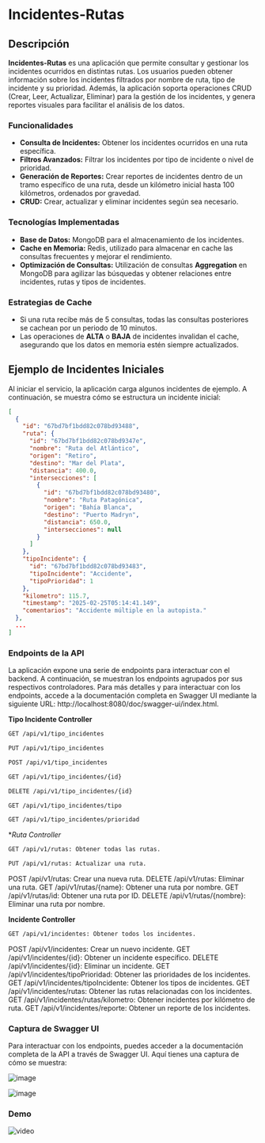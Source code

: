 # Incidentes-Rutas

## Descripción

**Incidentes-Rutas** es una aplicación que permite consultar y gestionar los incidentes ocurridos en distintas rutas. Los usuarios pueden obtener información sobre los incidentes filtrados por nombre de ruta, tipo de incidente y su prioridad. Además, la aplicación soporta operaciones CRUD (Crear, Leer, Actualizar, Eliminar) para la gestión de los incidentes, y genera reportes visuales para facilitar el análisis de los datos.

### Funcionalidades

- **Consulta de Incidentes:** Obtener los incidentes ocurridos en una ruta específica.
- **Filtros Avanzados:** Filtrar los incidentes por tipo de incidente o nivel de prioridad.
- **Generación de Reportes:** Crear reportes de incidentes dentro de un tramo específico de una ruta, desde un kilómetro inicial hasta 100 kilómetros, ordenados por gravedad.
- **CRUD:** Crear, actualizar y eliminar incidentes según sea necesario.

### Tecnologías Implementadas

- **Base de Datos:** MongoDB para el almacenamiento de los incidentes.
- **Cache en Memoria:** Redis, utilizado para almacenar en cache las consultas frecuentes y mejorar el rendimiento.
- **Optimización de Consultas:** Utilización de consultas **Aggregation** en MongoDB para agilizar las búsquedas y obtener relaciones entre incidentes, rutas y tipos de incidentes.
  
### Estrategias de Cache

- Si una ruta recibe más de 5 consultas, todas las consultas posteriores se cachean por un periodo de 10 minutos.
- Las operaciones de **ALTA** o **BAJA** de incidentes invalidan el cache, asegurando que los datos en memoria estén siempre actualizados.

## Ejemplo de Incidentes Iniciales

Al iniciar el servicio, la aplicación carga algunos incidentes de ejemplo. A continuación, se muestra cómo se estructura un incidente inicial:

```json
[
  {
    "id": "67bd7bf1bdd82c078bd93488",
    "ruta": {
      "id": "67bd7bf1bdd82c078bd9347e",
      "nombre": "Ruta del Atlántico",
      "origen": "Retiro",
      "destino": "Mar del Plata",
      "distancia": 400.0,
      "intersecciones": [
        {
          "id": "67bd7bf1bdd82c078bd93480",
          "nombre": "Ruta Patagónica",
          "origen": "Bahía Blanca",
          "destino": "Puerto Madryn",
          "distancia": 650.0,
          "intersecciones": null
        }
      ]
    },
    "tipoIncidente": {
      "id": "67bd7bf1bdd82c078bd93483",
      "tipoIncidente": "Accidente",
      "tipoPrioridad": 1
    },
    "kilometro": 115.7,
    "timestamp": "2025-02-25T05:14:41.149",
    "comentarios": "Accidente múltiple en la autopista."
  },
  ...
]
```

### Endpoints de la API

La aplicación expone una serie de endpoints para interactuar con el backend. A continuación, se muestran los endpoints agrupados por sus respectivos controladores. Para más detalles y para interactuar con los endpoints, accede a la documentación completa en Swagger UI mediante la siguiente URL: http://localhost:8080/doc/swagger-ui/index.html.

**Tipo Incidente Controller**
```bash
GET /api/v1/tipo_incidentes
```
```bash
PUT /api/v1/tipo_incidentes
```
```bash
POST /api/v1/tipo_incidentes
```
```bash
GET /api/v1/tipo_incidentes/{id}
```
```bash
DELETE /api/v1/tipo_incidentes/{id}
```
```bash
GET /api/v1/tipo_incidentes/tipo
```
```bash
GET /api/v1/tipo_incidentes/prioridad
```

**Ruta Controller*
```bash
GET /api/v1/rutas: Obtener todas las rutas.
```
```bash
PUT /api/v1/rutas: Actualizar una ruta.
```
POST /api/v1/rutas: Crear una nueva ruta.
DELETE /api/v1/rutas: Eliminar una ruta.
GET /api/v1/rutas/{name}: Obtener una ruta por nombre.
GET /api/v1/rutas/id: Obtener una ruta por ID.
DELETE /api/v1/rutas/{nombre}: Eliminar una ruta por nombre.

**Incidente Controller**
```bash
GET /api/v1/incidentes: Obtener todos los incidentes.
```
POST /api/v1/incidentes: Crear un nuevo incidente.
GET /api/v1/incidentes/{id}: Obtener un incidente específico.
DELETE /api/v1/incidentes/{id}: Eliminar un incidente.
GET /api/v1/incidentes/tipoPrioridad: Obtener las prioridades de los incidentes.
GET /api/v1/incidentes/tipoIncidente: Obtener los tipos de incidentes.
GET /api/v1/incidentes/rutas: Obtener las rutas relacionadas con los incidentes.
GET /api/v1/incidentes/rutas/kilometro: Obtener incidentes por kilómetro de ruta.
GET /api/v1/incidentes/reporte: Obtener un reporte de los incidentes.

### Captura de Swagger UI
Para interactuar con los endpoints, puedes acceder a la documentación completa de la API a través de Swagger UI. Aquí tienes una captura de cómo se muestra:

![image](https://github.com/user-attachments/assets/a29acd88-b52f-41d3-a608-8188f8e8273d)

![image](https://github.com/user-attachments/assets/146bdd35-867e-498d-8048-aeb94bd2e08c)

### Demo

![video](https://drive.google.com/file/d/1gtAoT-P3cbvDASFbRegV0YJ0upQKUWHh/view?usp=drive_link)


